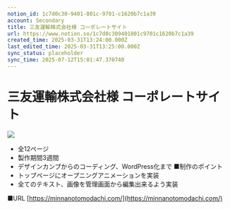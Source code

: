 ```yaml
---
notion_id: 1c7d0c30-9401-801c-9701-c1620b7c1a39
account: Secondary
title: 三友運輸株式会社様 コーポレートサイト
url: https://www.notion.so/1c7d0c309401801c9701c1620b7c1a39
created_time: 2025-03-31T13:24:00.000Z
last_edited_time: 2025-03-31T13:25:00.000Z
sync_status: placeholder
sync_time: 2025-07-12T15:01:47.370740
---
```

# 三友運輸株式会社様 コーポレートサイト

![](https://prod-files-secure.s3.us-west-2.amazonaws.com/d58fe38c-a9d4-4466-aed9-85604b7b2c6d/e40e0dfa-3bdc-44ef-959f-4b73120df572/%E3%82%B9%E3%82%AF%E3%83%AA%E3%83%BC%E3%83%B3%E3%82%B7%E3%83%A7%E3%83%83%E3%83%88_2024-10-03_16.46.11.jpg?X-Amz-Algorithm=AWS4-HMAC-SHA256&X-Amz-Content-Sha256=UNSIGNED-PAYLOAD&X-Amz-Credential=ASIAZI2LB466S22LBDD7%2F20250719%2Fus-west-2%2Fs3%2Faws4_request&X-Amz-Date=20250719T064419Z&X-Amz-Expires=3600&X-Amz-Security-Token=IQoJb3JpZ2luX2VjEIX%2F%2F%2F%2F%2F%2F%2F%2F%2F%2FwEaCXVzLXdlc3QtMiJHMEUCIQDI02QmTH6KYQIJpVMz4dx9I7O9XuBDFqxIP7peZcVW%2FgIgNdyRYjWwuY96dpwiUGvvOq%2BWOGtzSVNd8taCavxwDb0qiAQInv%2F%2F%2F%2F%2F%2F%2F%2F%2F%2FARAAGgw2Mzc0MjMxODM4MDUiDJ96mL2x9L2EQwCquCrcA%2B9sje5TZBFo4FbiEqA43Tf%2BEVswymwujGWuaOIgew2ZguOesoutb9siapLr0a3xVSCSjElEkfUNeJ%2F53fVb9qS4AOg2RLjZBIsJ%2Fmw%2B7PcvAHflIB0N7Z2bvtc9sSshnyxC1ECPvsw8Hlv%2BFc%2FiKHMgnbZZOZ79eQcZRqWTrC44ZHqaMrMm1GCCdbP5RJk9G2t5BdAnXex9XcqsEFWgJiXkfmHNY6y3wObz2CfX4tjtkwf1qXrEQ8%2B3xaNup9BhmRqmw6yiy28SYloynpwajeWACFy7WhX2Ygs3MCH3VeUmeW96EBjkFtIT8wSjMCv56KuzqxVtSwNo%2FoygaHC%2FMbKe%2Bcmf6gnHJhZT46XIl0T83%2FwiiQwZ%2FVpAC5pAkPqnuarJFTNF01unvEriWNSDGVsYHxZ5%2FS4fj9DQYvIrZfpCWZDaknG9CzBJTXrupkF0OxS8Li1oNkd8OatR%2BcaHj2JTNq4IB49FHG65m4ZXskJJ6QhTfKT5KO%2FQ4sxvjmRwlwz0FHoke%2BFJtN%2B67MoezEbVBWij3FEIHJo5WDtAO55WqZmeKW2jfzoSx5Dn9gfHiVZzm8fCYCk4bvOFjowSo72g0XDJZksEMfhzwW1puN03UacFUuxpiHw8zhUKMOrF7MMGOqUBBa2J4x3v8JbUleO%2FoxsTIgJ2Jy7bR65pTYBDGXWyTN2kqqRRzkpuCGUyJjq7xSs%2FyXDSg9sGbb5wnmSGD2%2B2yo2vmT%2FiCNSpl1wxlIdwqugGP%2FYCXdXF3O2vCHVA6qQvcpL1nJHQrIXbcSYKnbEqvZ2ZCIu4S3JNEhFFaM6hlLgGCWndoZwQRRdKbMsdjR1PKP6Q30qqUx2DEk0Da%2Fs29kOkyZrK&X-Amz-Signature=8b43ec9e36a4ed23e106c867ba5b04838476bf206e8ecb5e44969f56ec5314cc&X-Amz-SignedHeaders=host&x-amz-checksum-mode=ENABLED&x-id=GetObject)
- 全12ページ
- 製作期間3週間
- デザインカンプからのコーディング、WordPress化まで
■制作のポイント
- トップページにオープニングアニメーションを実装
- 全てのテキスト、画像を管理画面から編集出来るよう実装
  
■URL
[https://minnanotomodachi.com/](https://minnanotomodachi.com/)